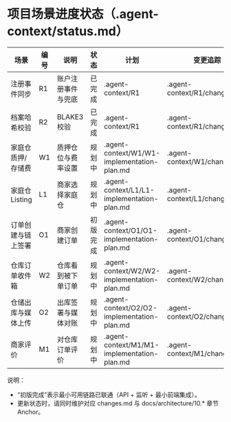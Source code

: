 # 项目场景进度状态（.agent-context/status.md）

| 场景 | 编号 | 说明 | 状态 | 计划 | 变更追踪 |
|------|------|------|------|------|----------|
| 注册事件同步 | R1 | 账户注册事件与兜底 | 已完成 | .agent-context/R1 | .agent-context/R1/changes.md |
| 档案哈希校验 | R2 | BLAKE3 校验 | 已完成 | .agent-context/R1 | .agent-context/R1/changes.md |
| 家庭仓质押/存储费 | W1 | 质押仓位与费率设置 | 规划中 | .agent-context/W1/W1-implementation-plan.md | .agent-context/W1/changes.md |
| 家庭仓 Listing | L1 | 商家选择家庭仓 | 规划中 | .agent-context/L1/L1-implementation-plan.md | .agent-context/L1/changes.md |
| 订单创建与链上签署 | O1 | 商家创建订单 | 初版完成 | .agent-context/O1/O1-implementation-plan.md | .agent-context/O1/changes.md |
| 仓库订单收件箱 | W2 | 仓库看到被下单订单 | 规划中 | .agent-context/W2/W2-implementation-plan.md | .agent-context/W2/changes.md |
| 仓储出库与媒体上传 | O2 | 出库签署与媒体对账 | 规划中 | .agent-context/O2/O2-implementation-plan.md | .agent-context/O2/changes.md |
| 商家评价 | M1 | 对仓库订单评价 | 规划中 | .agent-context/M1/M1-implementation-plan.md | .agent-context/M1/changes.md |

说明：
- “初版完成”表示最小可用链路已联通（API + 监听 + 最小前端集成）。
- 更新状态时，请同时维护对应 changes.md 与 docs/architecture/10.* 章节 Anchor。
